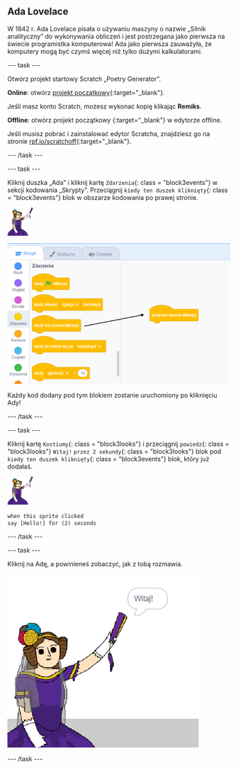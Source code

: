 ## Ada Lovelace

W 1842 r. Ada Lovelace pisała o używaniu maszyny o nazwie „Silnik analityczny” do wykonywania obliczeń i jest postrzegana jako pierwsza na świecie programistka komputerowa! Ada jako pierwsza zauważyła, że komputery mogą być czymś więcej niż tylko dużymi kalkulatorami.

\--- task \---

Otwórz projekt startowy Scratch „Poetry Generator”.

**Online**: otwórz [projekt początkowy](https://scratch.mit.edu/projects/382663369){:target="_blank"}.

Jeśli masz konto Scratch, możesz wykonać kopię klikając **Remiks**.

**Offline**: otwórz projekt początkowy [ ](https://rpf.io/p/pl-PL/poetry-generator-go){:target="_blank"} w edytorze offline.

Jeśli musisz pobrać i zainstalować edytor Scratcha, znajdziesz go na stronie [rpf.io/scratchoff](https://rpf.io/scratchoff){:target="_blank"}.

\--- /task \---

\--- task \---

Kliknij duszka „Ada” i kliknij kartę `Zdarzenia`{: class = "block3events"} w sekcji kodowania „Skrypty”. Przeciągnij `kiedy ten duszek kliknięty`{: class = "block3events"} blok w obszarze kodowania po prawej stronie.

![ada sprite](images/ada-sprite.png)

![przeciąganie, gdy duszek kliknie blok](images/poetry-click.png)

Każdy kod dodany pod tym blokiem zostanie uruchomiony po kliknięciu Ady!

\--- /task \---

\--- task \---

Kliknij kartę `Kostiumy`{: class = "block3looks"} i przeciągnij `powiedz`{: class = "block3looks"} `Witaj!` `przez 2 sekundy`{: class = "block3looks"} blok pod `kiedy ten duszek kliknięty`{: class = "block3events"} blok, który już dodałaś.

![ada sprite](images/ada-sprite.png)

```blocks3
when this sprite clicked
say [Hello!] for (2) seconds
```

\--- /task \---

\--- task \---

Kliknij na Adę, a powinieneś zobaczyć, jak z tobą rozmawia.

![zrzut ekranu](images/poetry-say-test.png)

\--- /task \---